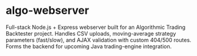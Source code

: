 # algo-webserver
Full-stack Node.js + Express webserver built for an Algorithmic Trading Backtester project. Handles CSV uploads, moving-average strategy parameters (fast/slow), and AJAX validation with custom 404/500 routes. Forms the backend for upcoming Java trading-engine integration.
